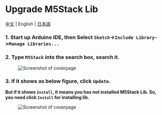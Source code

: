 # Upgrade M5Stack Lib

[中文](/zh_CN/related_documents/upgrade_m5stack_lib) | English | [日本語](ja/related_documents/upgrade_m5stack_lib)

### 1. Start up Arduino IDE, then Select `Sketch`->`Include Library`->`Manage Libraries...`

### 2. Type `M5Stack` into the search box, search it.

<figure class="thumbnails">
    <img src="assets/img/getting_started_pics/m5stack_core/get_started_with_arduino_m5core/mac/macOS_install_m5stack_lib.png" alt="Screenshot of coverpage" title="Cover page">
</figure>

### 3. If it shows as below figure, click `Update`.

**But if it shows `Install`, it means you has not installed M5Stack Lib. So, you need click `Install` for installing lib.**

<figure class="thumbnails">
    <img src="assets/img/getting_started_pics/m5stack_core/get_started_with_arduino_m5core/mac/macOS_search_m5stack.png" alt="Screenshot of coverpage" title="Cover page">
</figure>
